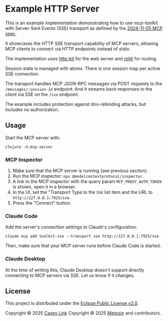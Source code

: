 # Example HTTP Server

This is an example implementation demonstrating how to use mcp-toolkit with
Server-Sent Events (SSE) transport as defined by the [2024-11-05 MCP spec][old-spec].

It showcases the HTTP SSE transport capability of MCP servers, allowing MCP
clients to connect via HTTP endpoints instead of stdio.

The implementation uses [http-kit][http-kit] for the web server and
[reitit][reitit] for routing.

Session state is managed with atoms. There is one session map per active SSE
connection.

The transport handles MCP JSON-RPC messages via POST requests to the
`/messages/:session-id` endpoint. And it streams back responses to the client
via SSE on the `/sse` endpoint.

The example includes protection against dns-rebinding attacks, but includes no
authorization.

[http-kit]: https://github.com/http-kit/http-kit
[reitit]: https://github.com/metosin/reitit
[old-spec]: https://modelcontextprotocol.io/specification/2024-11-05/basic/transports

## Usage

Start the MCP server with:

``` shell
clojure -X:mcp-server
```

### MCP Inspector 

1. Make sure that the MCP server is running (see previous section).
2. Run the MCP inspector: `npx @modelcontextprotocol/inspector`.
3. A link to the MCP inspector with the query param `MCP_PROXY_AUTH_TOKEN` is shown, open it in a browser.
4. In the UI, set the "Transport Type to the `SSE` list item and the URL to `http://127.0.0.1:7925/sse`.
5. Press the "Connect" button.

### Claude Code

Add the server's connection settings to Claude's configuration:

``` shell
claude mcp add toolkit-sse --transport sse http://127.0.0.1:7925/sse
```

Then, make sure that your MCP server runs before Claude Code is started.

### Claude Desktop

At the time of writing this, Claude Desktop doesn't support directly connecting to MCP servers via SSE.
Let us know if it changes.

## License

This project is distributed under the [Eclipse Public License v2.0](../LICENSE.txt).

Copyright © 2025 [Casey Link](https://casey.link)
Copyright © 2025 [Metosin](https://metosin.fi) and contributors.
